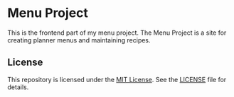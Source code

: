 # Menu Project

This is the frontend part of my menu project.
The Menu Project is a site for creating planner menus and maintaining recipes.

## License

This repository is licensed under the [MIT License](LICENSE). See the [LICENSE](LICENSE) file for details.
